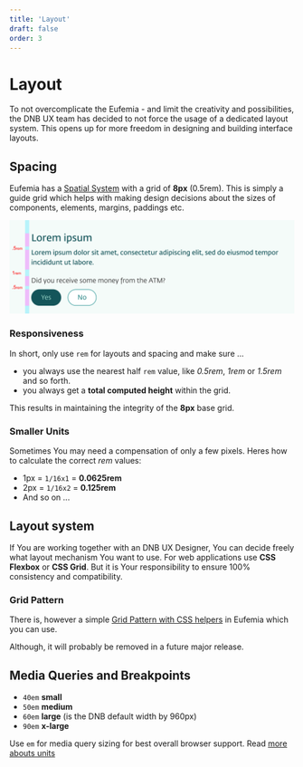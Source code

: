 ```yaml
---
title: 'Layout'
draft: false
order: 3
---
```


# Layout

To not overcomplicate the Eufemia - and limit the creativity and possibilities, the DNB UX team has decided to not force the usage of a dedicated layout system. This opens up for more freedom in designing and building interface layouts.

## Spacing

Eufemia has a [Spatial System](/quickguide-designer/spatial-system) with a grid of **8px** (0.5rem). This is simply a guide grid which helps with making design decisions about the sizes of components, elements, margins, paddings etc.

![UX layout spacing](./assets/ux-layout-spacing.png)

### Responsiveness

In short, only use `rem` for layouts and spacing and make sure ...

- you always use the nearest half `rem` value, like _0.5rem_, _1rem_ or _1.5rem_ and so forth.
- you always get a **total computed height** within the grid.

This results in maintaining the integrity of the **8px** base grid.

### Smaller Units

Sometimes You may need a compensation of only a few pixels. Heres how to calculate the correct _rem_ values:

- 1px = `1/16x1` = **0.0625rem**
- 2px = `1/16x2` = **0.125rem**
- And so on ...

## Layout system

If You are working together with an DNB UX Designer, You can decide freely what layout mechanism You want to use. For web applications use **CSS Flexbox** or **CSS Grid**. But it is Your responsibility to ensure 100% consistency and compatibility.

### Grid Pattern

There is, however a simple [Grid Pattern with CSS helpers](/uilib/patterns/grid) in Eufemia which you can use.

Although, it will probably be removed in a future major release.

## Media Queries and Breakpoints

- `40em` **small**
- `50em` **medium**
- `60em` **large** (is the DNB default width by 960px)
- `90em` **x-large**

Use `em` for media query sizing for best overall browser support. Read [more abouts units](/uilib/usage/best-practices/for-styling#units)
